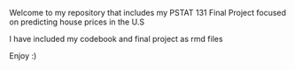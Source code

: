 Welcome to my repository that includes my PSTAT 131 Final Project focused on predicting house prices in the U.S

I have included my codebook and final project as rmd files

Enjoy :)

